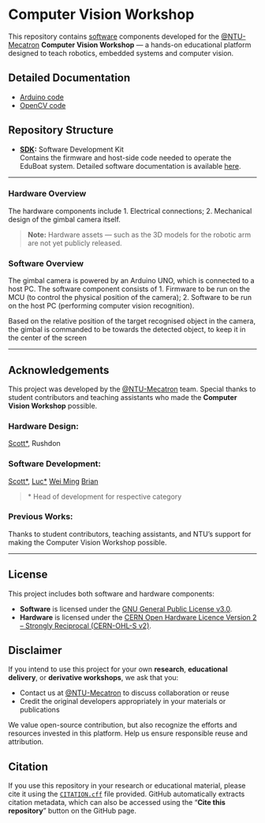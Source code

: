 # Computer Vision Workshop
This repository contains [software](../SDK/) components developed for the [@NTU-Mecatron](https://github.com/NTU-Mecatron) **Computer Vision Workshop** — a hands-on educational platform designed to teach robotics, embedded systems and computer vision.

## Detailed Documentation
- [Arduino code](./docs/mcu.md)
- [OpenCV code](./docs/opencv.md)

## Repository Structure
- **[SDK](../SDK/):** Software Development Kit  
  Contains the firmware and host-side code needed to operate the EduBoat system. Detailed software documentation is available [here](./SDK/).

---

### Hardware Overview
The hardware components include 1. Electrical connections; 2. Mechanical design of the gimbal camera itself.

> **Note:** Hardware assets — such as the 3D models for the robotic arm are not yet publicly released.

### Software Overview
The gimbal camera is powered by an Arduino UNO, which is connected to a host PC. The software component consists of 1. Firmware to be run on the MCU (to control the physical position of the camera); 2. Software to be run on the host PC (performing computer vision recognition).

Based on the relative position of the target recognised object in the camera, the gimbal is commanded to be towards the detected object, to keep it in the center of the screen

---

## Acknowledgements
This project was developed by the [@NTU-Mecatron](https://github.com/NTU-Mecatron) team. Special thanks to student contributors and teaching assistants who made the **Computer Vision Workshop** possible.

### Hardware Design: 
[Scott*](https://github.com/scott-cjx),
Rushdon

### Software Development: 
[Scott*](https://github.com/scott-cjx),
[Luc*](https://github.com/lucvt001)
[Wei Ming](https://github.com/Alvin0523)
[Brian](https://github.com/Thinkminator)

> \* Head of development for respective category

### Previous Works:
Thanks to student contributors, teaching assistants, and NTU’s support for making the Computer Vision Workshop possible.

---


## License
This project includes both software and hardware components:

- **Software** is licensed under the [GNU General Public License v3.0](./SOFTWARE-LICENSE).
- **Hardware** is licensed under the [CERN Open Hardware Licence Version 2 – Strongly Reciprocal (CERN-OHL-S v2)](./HARDWARE-LICENSE).


## Disclaimer
If you intend to use this project for your own **research**, **educational delivery**, or **derivative workshops**, we ask that you:

- Contact us at [@NTU-Mecatron](https://github.com/NTU-Mecatron) to discuss collaboration or reuse
- Credit the original developers appropriately in your materials or publications

We value open-source contribution, but also recognize the efforts and resources invested in this platform. Help us ensure responsible reuse and attribution.

## Citation
If you use this repository in your research or educational material, please cite it using the [`CITATION.cff`](../citation.cff) file provided. GitHub automatically extracts citation metadata, which can also be accessed using the “**Cite this repository**” button on the GitHub page.
